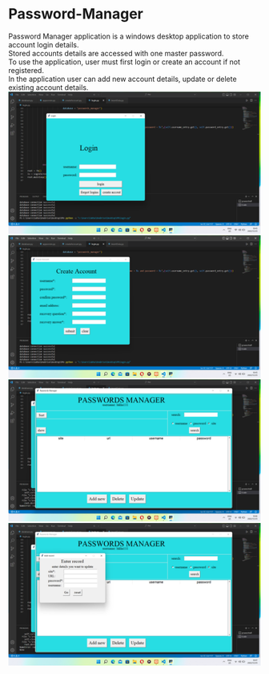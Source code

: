 # Password-Manager

Password Manager application is a windows desktop application to store account login details.<br>
Stored accounts details are accessed with one master password.<br>
To use the application, user must first login or create an account if not registered.<br>
In the application user can add new account details, update or delete existing account details.<br>
<img src = "images/login.png">
<img src = "images/createAccount.png">
<img src = "images/main.png">
<img src = "images/enterData.png">
